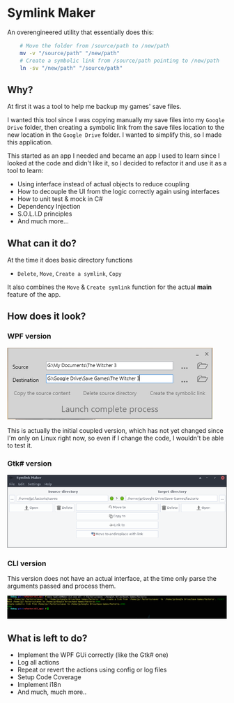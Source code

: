 Symlink Maker
============

An overengineered utility that essentially does this:
```sh
    # Move the folder from /source/path to /new/path
    mv -v "/source/path" "/new/path"
    # Create a symbolic link from /source/path pointing to /new/path
    ln -sv "/new/path" "/source/path"
```

## Why?

At first it was a tool to help me backup my games' save files.

I wanted this tool since I was copying manually my save files into my `Google Drive` folder, then creating a symbolic link from the save files location to the new location in the `Google Drive` folder. I wanted to simplify this, so I made this application.

This started as an app I needed and became an app I used to learn since I looked at the code and didn't like it, so I decided to refactor it and use it as a tool to learn:

- Using interface instead of actual objects to reduce coupling 
- How to decouple the UI from the logic correctly again using interfaces
- How to unit test & mock in C#
- Dependency Injection
- S.O.L.I.D principles
- And much more...

## What can it do?

At the time it does basic directory functions
- `Delete`, `Move`, `Create a symlink`, `Copy`

It also combines the `Move` & `Create symlink` function for the actual **main** feature of the app.


## How does it look?

### WPF version

![WPF Screenshot](screenshots/wpf.PNG)

This is actually the initial coupled version, which has not yet changed since I'm only on Linux right now, so even if I change the code, I wouldn't be able to test it.

### Gtk# version

![Gtk# Screenshot](screenshots/gtk-sharp.png)

### CLI version

This version does not have an actual interface, at the time only parse the arguments passed and process them.

![CLI version](screenshots/cli.png)


## What is left to do?

- Implement the WPF GUi correctly (like the Gtk# one)
- Log all actions 
- Repeat or revert the actions using config or log files
- Setup Code Coverage
- Implement i18n
- And much, much more..

